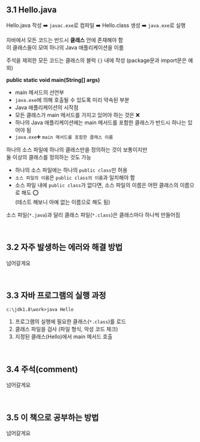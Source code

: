 ## 3.1 Hello.java
Hello.java 작성 :arrow_right: `javac.exe`로 컴파일 :arrow_right: Hello.class 생성 :arrow_right: `java.exe`로 실행

자바에서 모든 코드는 반드시 **클래스** 안에 존재해야 함  
이 클래스들이 모여 하나의 Java 애플리케이션을 이룸

주석을 제외한 모든 코드는 클래스의 블럭 `{}` 내에 작성 (package문과 import문은 예외)

**public static void main(String[] args)**
- main 메서드의 선언부
- `java.exe`에 의해 호출될 수 있도록 미리 약속된 부분
- Java 애플리케이션의 시작점
- 모든 클래스가 main 메서드를 가지고 있어야 하는 것은 :x:
- 하나의 Java 애플리케이션에는 main 메서드를 포함한 클래스가 반드시 하나는 있어야 됨
- `java.exe`:heavy_plus_sign: `main 메서드를 포함한 클래스 이름`

하나의 소스 파일에 하나의 클래스만을 정의하는 것이 보통이지만  
둘 이상의 클래스를 정의하는 것도 가능
- 하나의 소스 파일에는 하나의 `public class`만 허용
- `소스 파일의 이름`은 `public class의 이름`과 일치해야 함
- 소스 파일 내에 `public class`가 없다면, 소스 파일의 이름은 어떤 클래스의 이름으로 해도 :o:  
(테스트 해보니 아예 없는 이름으로 해도 됨)

소스 파일(`*.java`)과 달리 클래스 파일(`*.class`)은 클래스마다 하나씩 만들어짐

<br>

## 3.2 자주 발생하는 에러와 해결 방법
넘어갈게요

<br>

## 3.3 자바 프로그램의 실행 과정
`c:\jdk1.8\work>java Hello`
1. 프로그램의 실행에 필요한 클래스(`*.class`)를 로드
2. 클래스 파일을 검사 (파일 형식, 악성 코드 체크)
3. 지정된 클래스(Hello)에서 main 메서드 호출

<br>

## 3.4 주석(comment)
넘어갈게요

<br>

 ## 3.5 이 책으로 공부하는 방법
 넘어갈게요
